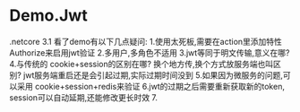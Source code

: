 # Demo.Jwt
.netcore 3.1 
看了demo有以下几点疑问:
1.使用太死板,需要在action里添加特性Authorize来启用jwt验证
2.多用户,多角色不适用
3.jwt等同于明文传输,意义在哪?
4.与传统的 cookie+session的区别在哪? 换个地方传,换个方式放服务端也叫区别?  jwt服务端重启还是会引起过期,实际过期时间没到
5.如果因为微服务的问题,可以采用 cookie+session+redis来验证
6.jwt的过期之后需要重新获取新的token, session可以自动延期,还能修改更长时效
7.
